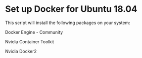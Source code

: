 # Set up Docker for Ubuntu 18.04

This script will install the following packages on your system:

Docker Engine - Community

Nvidia Container Toolkit

Nvidia Docker2
